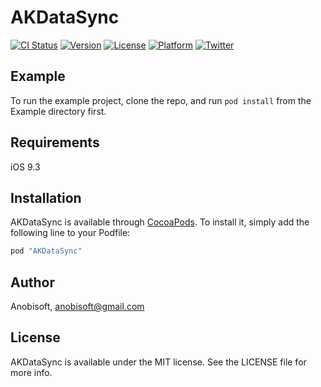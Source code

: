 # AKDataSync

[![CI Status](http://img.shields.io/travis/Anobisoft/AKDataSync.svg?style=flat)](https://travis-ci.org/Anobisoft/AKDataSync)
[![Version](https://img.shields.io/cocoapods/v/AKDataSync.svg?style=flat)](http://cocoapods.org/pods/AKDataSync)
[![License](https://img.shields.io/cocoapods/l/AKDataSync.svg?style=flat)](http://cocoapods.org/pods/AKDataSync)
[![Platform](https://img.shields.io/cocoapods/p/AKDataSync.svg?style=flat)](http://cocoapods.org/pods/AKDataSync)
[![Twitter](https://img.shields.io/badge/twitter-@Anobisoft-blue.svg?style=flat)](http://twitter.com/Anobisoft)

## Example

To run the example project, clone the repo, and run `pod install` from the Example directory first.

## Requirements

iOS 9.3

## Installation

AKDataSync is available through [CocoaPods](http://cocoapods.org). To install
it, simply add the following line to your Podfile:

```ruby
pod "AKDataSync"
```

## Author

Anobisoft, anobisoft@gmail.com

## License

AKDataSync is available under the MIT license. See the LICENSE file for more info.
